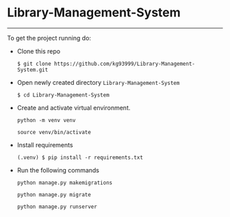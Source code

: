 # Library-Management-System

---

To get the project running do:

- Clone this repo
    ```shell
    $ git clone https://github.com/kg93999/Library-Management-System.git
    ```
- Open newly created directory `Library-Management-System` 
    ```shell
    $ cd Library-Management-System
    ``` 
- Create and activate virtual environment.
   ```shell
   python -m venv venv
   ```
   ```shell
   source venv/bin/activate
   ```
- Install requirements
    ```shell
    (.venv) $ pip install -r requirements.txt
    ```
- Run the following commands
    ```shell
    python manage.py makemigrations
    ```
    ```shell
    python manage.py migrate
    ```
    ```shell
    python manage.py runserver
    ```
